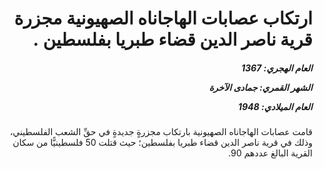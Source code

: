 <h1 dir="rtl">ارتكاب عصابات الهاجاناه الصهيونية مجزرة قرية ناصر الدين قضاء طبريا بفلسطين .</h1>

<h5 dir="rtl">العام الهجري:  1367

الشهر القمري: جمادى الآخرة

العام الميلادي: 1948</h5>

<p dir="rtl">قامت عصابات الهاجاناه الصهيونية بارتكاب مجزرةٍ جديدةٍ في حقِّ الشعب الفلسطيني، وذلك في قرية ناصر الدين قضاء طبريا بفلسطين؛ حيث قتلت 50 فلسطينيًّا من سكان القرية البالغ عددهم 90.</p></br>
